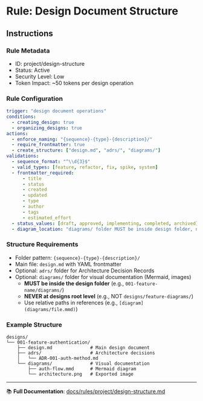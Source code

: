 # Rule: Design Document Structure

## Instructions

### Rule Metadata
- ID: project/design-structure
- Status: Active
- Security Level: Low
- Token Impact: ~50 tokens per design operation

### Rule Configuration
```yaml
trigger: "design document operations"
conditions:
  - creating_design: true
  - organizing_designs: true
actions:
  - enforce_naming: "{sequence}-{type}-{description}/"
  - require_frontmatter: true
  - create_structure: ["design.md", "adrs/", "diagrams/"]
validations:
  - sequence_format: "^\\d{3}$"
  - valid_types: [feature, refactor, fix, spike, system]
  - frontmatter_required:
      - title
      - status
      - created
      - updated
      - type
      - author
      - tags
      - estimated_effort
  - status_values: [draft, approved, implementing, completed, archived]
  - diagram_location: "diagrams/ folder MUST be inside design folder, never at designs root"
```

### Structure Requirements
- Folder pattern: `{sequence}-{type}-{description}/`
- Main file: `design.md` with YAML frontmatter
- Optional: `adrs/` folder for Architecture Decision Records  
- Optional: `diagrams/` folder for visual documentation (Mermaid, images)
  - **MUST be inside the design folder** (e.g., `001-feature-name/diagrams/`)
  - **NEVER at designs root level** (e.g., NOT `designs/feature-diagrams/`)
  - Use relative paths in references (e.g., `[diagram](diagrams/file.mmd)`)

### Example Structure
```
designs/
└── 001-feature-authentication/
    ├── design.md              # Main design document
    ├── adrs/                  # Architecture decisions
    │   └── ADR-001-auth-method.md
    └── diagrams/              # Visual documentation
        ├── auth-flow.mmd      # Mermaid diagram
        └── architecture.png   # Exported image
```

---

📚 **Full Documentation**: [docs/rules/project/design-structure.md](../../../docs/rules/project/design-structure.md)